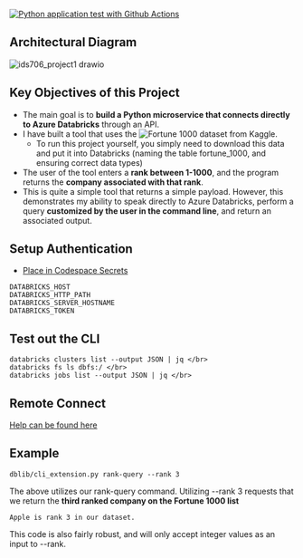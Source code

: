 [![Python application test with Github Actions](https://github.com/nogibjj/abzdel_project1/actions/workflows/pylint.yml/badge.svg)](https://github.com/nogibjj/abzdel_project1/actions/workflows/pylint.yml)

## Architectural Diagram
![ids706_project1 drawio](https://user-images.githubusercontent.com/55398496/190877160-cef690da-7588-4fea-9f46-5582ff5ab9a8.png)

## Key Objectives of this Project

- The main goal is to **build a Python microservice that connects directly to Azure Databricks** through an API.
- I have built a tool that uses the ![Fortune 1000 dataset from Kaggle](https://www.kaggle.com/datasets/surajjha101/fortune-top-1000-companies-by-revenue-2022).
  - To run this project yourself, you simply need to download this data and put it into Databricks (naming the table fortune_1000, and ensuring correct data types)
- The user of the tool enters a **rank between 1-1000**, and the program returns the **company associated with that rank**.
- This is quite a simple tool that returns a simple payload. However, this demonstrates my ability to speak directly to Azure Databricks, perform a query **customized by the user in the command line**, and return an associated output.

## Setup Authentication

- [Place in Codespace Secrets](https://learn.microsoft.com/en-us/azure/databricks/dev-tools/python-api#unixlinuxandmacos)

~~~
DATABRICKS_HOST
DATABRICKS_HTTP_PATH
DATABRICKS_SERVER_HOSTNAME
DATABRICKS_TOKEN
~~~

## Test out the CLI

~~~
databricks clusters list --output JSON | jq </br>
databricks fs ls dbfs:/ </br>
databricks jobs list --output JSON | jq </br>
~~~

## Remote Connect
  [Help can be found here](https://docs.databricks.com/dev-tools/databricks-connect.html)
  
  
## Example

~~~
dblib/cli_extension.py rank-query --rank 3
~~~
The above utilizes our rank-query command. Utilizing --rank 3 requests that we return the **third ranked company on the Fortune 1000 list**

~~~
Apple is rank 3 in our dataset.
~~~

This code is also fairly robust, and will only accept integer values as an input to --rank.


 
